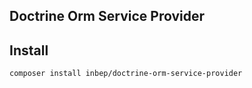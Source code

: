Doctrine Orm Service Provider
-----------------------------

Install
-------
```bash
composer install inbep/doctrine-orm-service-provider
```